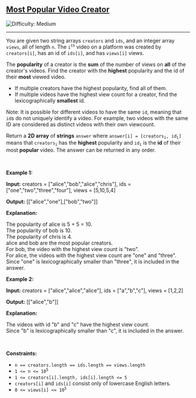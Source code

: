 <h2><a href="https://leetcode.com/problems/most-popular-video-creator">Most Popular Video Creator</a></h2> <img src='https://img.shields.io/badge/Difficulty-Medium-orange' alt='Difficulty: Medium' /><hr><p>You are given two string arrays <code>creators</code> and <code>ids</code>, and an integer array <code>views</code>, all of length <code>n</code>. The <code>i<sup>th</sup></code> video on a platform was created by <code>creators[i]</code>, has an id of <code>ids[i]</code>, and has <code>views[i]</code> views.</p>

<p>The <strong>popularity</strong> of a creator is the <strong>sum</strong> of the number of views on <strong>all</strong> of the creator&#39;s videos. Find the creator with the <strong>highest</strong> popularity and the id of their <strong>most</strong> viewed video.</p>

<ul>
	<li>If multiple creators have the highest popularity, find all of them.</li>
	<li>If multiple videos have the highest view count for a creator, find the lexicographically <strong>smallest</strong> id.</li>
</ul>

<p>Note: It is possible for different videos to have the same <code>id</code>, meaning that <code>id</code>s do not uniquely identify a video. For example, two videos with the same ID are considered as distinct videos with their own viewcount.</p>

<p>Return<em> </em>a <strong>2D array</strong> of <strong>strings</strong> <code>answer</code> where <code>answer[i] = [creators<sub>i</sub>, id<sub>i</sub>]</code> means that <code>creators<sub>i</sub></code> has the <strong>highest</strong> popularity and <code>id<sub>i</sub></code> is the <strong>id</strong> of their most <strong>popular</strong> video. The answer can be returned in any order.</p>

<p>&nbsp;</p>
<p><strong class="example">Example 1:</strong></p>

<div class="example-block">
<p><strong>Input:</strong> <span class="example-io">creators = [&quot;alice&quot;,&quot;bob&quot;,&quot;alice&quot;,&quot;chris&quot;], ids = [&quot;one&quot;,&quot;two&quot;,&quot;three&quot;,&quot;four&quot;], views = [5,10,5,4]</span></p>

<p><strong>Output:</strong> <span class="example-io">[[&quot;alice&quot;,&quot;one&quot;],[&quot;bob&quot;,&quot;two&quot;]]</span></p>

<p><strong>Explanation:</strong></p>

<p>The popularity of alice is 5 + 5 = 10.<br />
The popularity of bob is 10.<br />
The popularity of chris is 4.<br />
alice and bob are the most popular creators.<br />
For bob, the video with the highest view count is &quot;two&quot;.<br />
For alice, the videos with the highest view count are &quot;one&quot; and &quot;three&quot;. Since &quot;one&quot; is lexicographically smaller than &quot;three&quot;, it is included in the answer.</p>
</div>

<p><strong class="example">Example 2:</strong></p>

<div class="example-block">
<p><strong>Input:</strong> <span class="example-io">creators = [&quot;alice&quot;,&quot;alice&quot;,&quot;alice&quot;], ids = [&quot;a&quot;,&quot;b&quot;,&quot;c&quot;], views = [1,2,2]</span></p>

<p><strong>Output:</strong> <span class="example-io">[[&quot;alice&quot;,&quot;b&quot;]]</span></p>

<p><strong>Explanation:</strong></p>

<p>The videos with id &quot;b&quot; and &quot;c&quot; have the highest view count.<br />
Since &quot;b&quot; is lexicographically smaller than &quot;c&quot;, it is included in the answer.</p>
</div>

<p>&nbsp;</p>
<p><strong>Constraints:</strong></p>

<ul>
	<li><code>n == creators.length == ids.length == views.length</code></li>
	<li><code>1 &lt;= n &lt;= 10<sup>5</sup></code></li>
	<li><code>1 &lt;= creators[i].length, ids[i].length &lt;= 5</code></li>
	<li><code>creators[i]</code> and <code>ids[i]</code> consist only of lowercase English letters.</li>
	<li><code>0 &lt;= views[i] &lt;= 10<sup>5</sup></code></li>
</ul>

